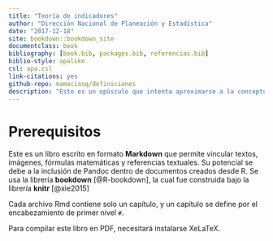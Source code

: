 ```yaml
--- 
title: "Teoría de indicadores"
author: "Dirección Nacional de Planeación y Estadística"
date: "2017-12-18"
site: bookdown::bookdown_site
documentclass: book
bibliography: [book.bib, packages.bib, referencias.bib]
biblio-style: apalike
csl: apa.csl
link-citations: yes
github-repo: mamaciasq/definiciones
description: "Este es un opúsculo que intenta aproximarse a la conceptualización sobre Teoría de indicadores. El formato de salida es bookdown::gitbook."
---
```


# Prerequisitos

Este es un libro escrito en formato **Markdown** que permite vincular textos, imágenes, fórmulas matemáticas y referencias textuales. Su potencial se debe a la inclusión de Pandoc dentro de documentos creados desde R. Se usa la librería **bookdown** [@R-bookdown], la cual fue construida bajo la librería **knitr** [@xie2015]

Cada archivo Rmd contiene solo un capítulo, y un capítulo se define por el encabezamiento de primer nivel `#`.

Para compilar este libro en PDF, necesitará instalarse XeLaTeX.

